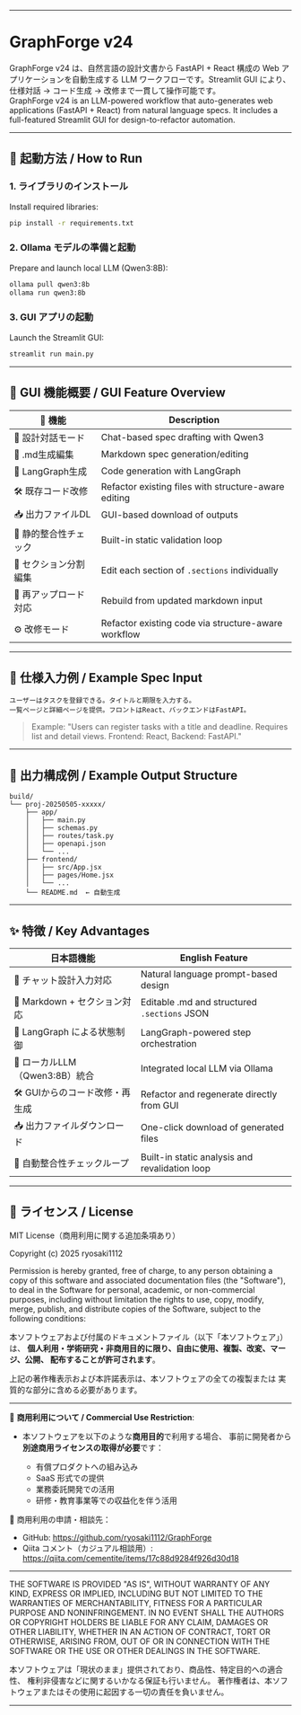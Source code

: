 
---

# GraphForge v24

GraphForge v24 は、自然言語の設計文書から FastAPI + React 構成の Web アプリケーションを自動生成する LLM ワークフローです。Streamlit GUI により、仕様対話 → コード生成 → 改修まで一貫して操作可能です。  
GraphForge v24 is an LLM-powered workflow that auto-generates web applications (FastAPI + React) from natural language specs. It includes a full-featured Streamlit GUI for design-to-refactor automation.

---

## 🚀 起動方法 / How to Run

### 1. ライブラリのインストール  
Install required libraries:

```bash
pip install -r requirements.txt
```

### 2. Ollama モデルの準備と起動  
Prepare and launch local LLM (Qwen3:8B):

```bash
ollama pull qwen3:8b
ollama run qwen3:8b
```

### 3. GUI アプリの起動  
Launch the Streamlit GUI:

```bash
streamlit run main.py

```

---

## 🧠 GUI 機能概要 / GUI Feature Overview

| 🧩 機能 | Description |
|--------|-------------|
| 🧠 設計対話モード | Chat-based spec drafting with Qwen3 |
| 📄 .md生成編集 | Markdown spec generation/editing |
| 🚀 LangGraph生成 | Code generation with LangGraph |
| 🛠️ 既存コード改修 | Refactor existing files with structure-aware editing |
| 📥 出力ファイルDL | GUI-based download of outputs |
| 🧪 静的整合性チェック | Built-in static validation loop |
| 🧰 セクション分割編集 | Edit each section of `.sections` individually |
| 🔁 再アップロード対応 | Rebuild from updated markdown input |
|⚙️ 改修モード　| Refactor existing code via structure-aware workflow |
---

## 📝 仕様入力例 / Example Spec Input

```text
ユーザーはタスクを登録できる。タイトルと期限を入力する。  
一覧ページと詳細ページを提供。フロントはReact、バックエンドはFastAPI。
```

> Example: "Users can register tasks with a title and deadline. Requires list and detail views. Frontend: React, Backend: FastAPI."

---

## 📂 出力構成例 / Example Output Structure

```
build/
└── proj-20250505-xxxxx/
    ├── app/
    │   ├── main.py
    │   ├── schemas.py
    │   ├── routes/task.py
    │   ├── openapi.json
    │   └── ...
    ├── frontend/
    │   ├── src/App.jsx
    │   ├── pages/Home.jsx
    │   └── ...
    └── README.md  ← 自動生成
```

---

## ✨ 特徴 / Key Advantages

| 日本語機能                       | English Feature                                      |
|-----------------------------|------------------------------------------------------|
| 💬 チャット設計入力対応            | Natural language prompt-based design                 |
| 📄 Markdown + セクション対応       | Editable .md and structured `.sections` JSON         |
| 🔧 LangGraph による状態制御       | LangGraph-powered step orchestration                 |
| 🧠 ローカルLLM（Qwen3:8B）統合     | Integrated local LLM via Ollama                      |
| 🛠️ GUIからのコード改修・再生成    | Refactor and regenerate directly from GUI            |
| 📥 出力ファイルダウンロード        | One-click download of generated files                |
| 🧪 自動整合性チェックループ        | Built-in static analysis and revalidation loop       |

---

## 📝 ライセンス / License

MIT License（商用利用に関する追加条項あり）

Copyright (c) 2025 ryosaki1112

Permission is hereby granted, free of charge, to any person obtaining a copy
of this software and associated documentation files (the "Software"),
to deal in the Software for personal, academic, or non-commercial purposes,
including without limitation the rights to use, copy, modify, merge, publish,
and distribute copies of the Software, subject to the following conditions:

本ソフトウェアおよび付属のドキュメントファイル（以下「本ソフトウェア」）は、
**個人利用・学術研究・非商用目的に限り、自由に使用、複製、改変、マージ、公開、
配布することが許可されます**。

上記の著作権表示および本許諾表示は、本ソフトウェアの全ての複製または
実質的な部分に含める必要があります。

---

🚫 **商用利用について / Commercial Use Restriction**:

- 本ソフトウェアを以下のような**商用目的**で利用する場合、
  事前に開発者から**別途商用ライセンスの取得が必要**です：

  - 有償プロダクトへの組み込み
  - SaaS 形式での提供
  - 業務委託開発での活用
  - 研修・教育事業等での収益化を伴う活用

📮 商用利用の申請・相談先：

- GitHub: https://github.com/ryosaki1112/GraphForge  
- Qiita コメント（カジュアル相談用）:  
  https://qiita.com/cementite/items/17c88d9284f926d30d18

---

THE SOFTWARE IS PROVIDED "AS IS", WITHOUT WARRANTY OF ANY KIND, EXPRESS OR IMPLIED,
INCLUDING BUT NOT LIMITED TO THE WARRANTIES OF MERCHANTABILITY, FITNESS FOR A PARTICULAR PURPOSE AND NONINFRINGEMENT.
IN NO EVENT SHALL THE AUTHORS OR COPYRIGHT HOLDERS BE LIABLE FOR ANY CLAIM, DAMAGES OR OTHER LIABILITY,
WHETHER IN AN ACTION OF CONTRACT, TORT OR OTHERWISE, ARISING FROM, OUT OF OR IN CONNECTION WITH THE SOFTWARE
OR THE USE OR OTHER DEALINGS IN THE SOFTWARE.

本ソフトウェアは「現状のまま」提供されており、商品性、特定目的への適合性、
権利非侵害などに関するいかなる保証も行いません。
著作権者は、本ソフトウェアまたはその使用に起因する一切の責任を負いません。



---


